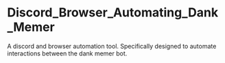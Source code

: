 # Discord_Browser_Automating_Dank_Memer
A discord and browser automation tool. Specifically designed to automate interactions between the dank memer bot.
